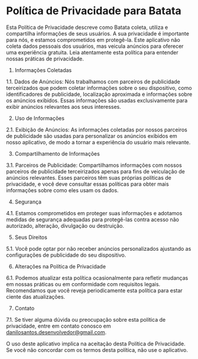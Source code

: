 # Política de Privacidade para Batata

Esta Política de Privacidade descreve como Batata coleta, utiliza e compartilha informações de seus usuários. A sua privacidade é importante para nós, e estamos comprometidos em protegê-la. Este aplicativo não coleta dados pessoais dos usuários, mas veicula anúncios para oferecer uma experiência gratuita. Leia atentamente esta política para entender nossas práticas de privacidade.

1. Informações Coletadas

1.1. Dados de Anúncios: Nós trabalhamos com parceiros de publicidade terceirizados que podem coletar informações sobre o seu dispositivo, como identificadores de publicidade, localização aproximada e informações sobre os anúncios exibidos. Essas informações são usadas exclusivamente para exibir anúncios relevantes aos seus interesses.

2. Uso de Informações

2.1. Exibição de Anúncios: As informações coletadas por nossos parceiros de publicidade são usadas para personalizar os anúncios exibidos em nosso aplicativo, de modo a tornar a experiência do usuário mais relevante.

3. Compartilhamento de Informações

3.1. Parceiros de Publicidade: Compartilhamos informações com nossos parceiros de publicidade terceirizados apenas para fins de veiculação de anúncios relevantes. Esses parceiros têm suas próprias políticas de privacidade, e você deve consultar essas políticas para obter mais informações sobre como eles usam os dados.

4. Segurança

4.1. Estamos comprometidos em proteger suas informações e adotamos medidas de segurança adequadas para protegê-las contra acesso não autorizado, alteração, divulgação ou destruição.

5. Seus Direitos

5.1. Você pode optar por não receber anúncios personalizados ajustando as configurações de publicidade do seu dispositivo.

6. Alterações na Política de Privacidade

6.1. Podemos atualizar esta política ocasionalmente para refletir mudanças em nossas práticas ou em conformidade com requisitos legais. Recomendamos que você reveja periodicamente esta política para estar ciente das atualizações.

7. Contato

7.1. Se tiver alguma dúvida ou preocupação sobre esta política de privacidade, entre em contato conosco em danilosantos.desenvolvedor@gmail.com.

O uso deste aplicativo implica na aceitação desta Política de Privacidade. Se você não concordar com os termos desta política, não use o aplicativo.
